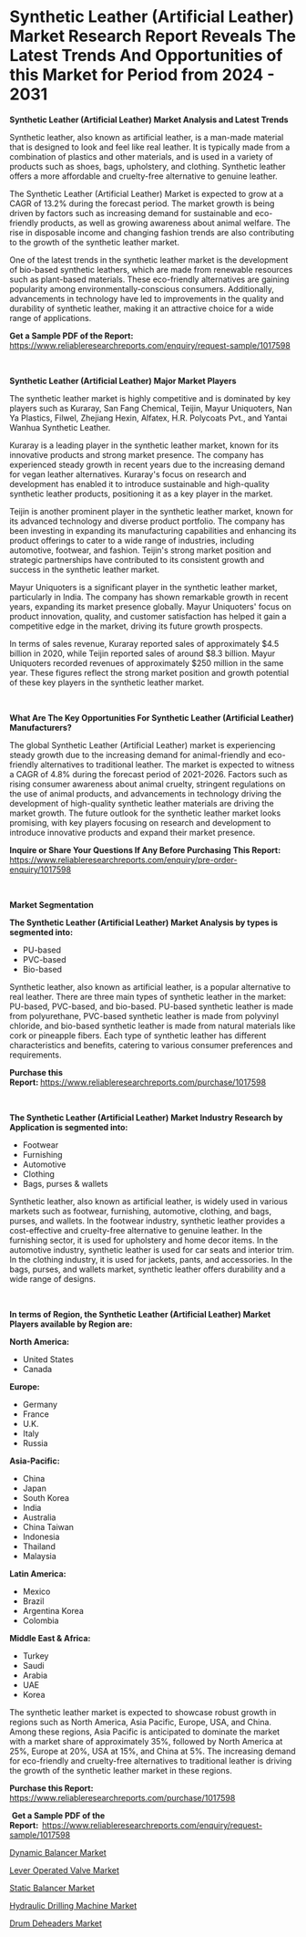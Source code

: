<p><h1>Synthetic Leather (Artificial Leather) Market Research Report Reveals The Latest Trends And Opportunities of this Market for Period from 2024 - 2031</h1></p><p><strong>Synthetic Leather (Artificial Leather) Market Analysis and Latest Trends</strong></p>
<p><p>Synthetic leather, also known as artificial leather, is a man-made material that is designed to look and feel like real leather. It is typically made from a combination of plastics and other materials, and is used in a variety of products such as shoes, bags, upholstery, and clothing. Synthetic leather offers a more affordable and cruelty-free alternative to genuine leather.</p><p>The Synthetic Leather (Artificial Leather) Market is expected to grow at a CAGR of 13.2% during the forecast period. The market growth is being driven by factors such as increasing demand for sustainable and eco-friendly products, as well as growing awareness about animal welfare. The rise in disposable income and changing fashion trends are also contributing to the growth of the synthetic leather market.</p><p>One of the latest trends in the synthetic leather market is the development of bio-based synthetic leathers, which are made from renewable resources such as plant-based materials. These eco-friendly alternatives are gaining popularity among environmentally-conscious consumers. Additionally, advancements in technology have led to improvements in the quality and durability of synthetic leather, making it an attractive choice for a wide range of applications.</p></p>
<p><strong>Get a Sample PDF of the Report:&nbsp;</strong> <a href="https://www.reliableresearchreports.com/enquiry/request-sample/1017598">https://www.reliableresearchreports.com/enquiry/request-sample/1017598</a></p>
<p>&nbsp;</p>
<p><strong>Synthetic Leather (Artificial Leather) Major Market Players</strong></p>
<p><p>The synthetic leather market is highly competitive and is dominated by key players such as Kuraray, San Fang Chemical, Teijin, Mayur Uniquoters, Nan Ya Plastics, Filwel, Zhejiang Hexin, Alfatex, H.R. Polycoats Pvt., and Yantai Wanhua Synthetic Leather.</p><p>Kuraray is a leading player in the synthetic leather market, known for its innovative products and strong market presence. The company has experienced steady growth in recent years due to the increasing demand for vegan leather alternatives. Kuraray's focus on research and development has enabled it to introduce sustainable and high-quality synthetic leather products, positioning it as a key player in the market.</p><p>Teijin is another prominent player in the synthetic leather market, known for its advanced technology and diverse product portfolio. The company has been investing in expanding its manufacturing capabilities and enhancing its product offerings to cater to a wide range of industries, including automotive, footwear, and fashion. Teijin's strong market position and strategic partnerships have contributed to its consistent growth and success in the synthetic leather market.</p><p>Mayur Uniquoters is a significant player in the synthetic leather market, particularly in India. The company has shown remarkable growth in recent years, expanding its market presence globally. Mayur Uniquoters' focus on product innovation, quality, and customer satisfaction has helped it gain a competitive edge in the market, driving its future growth prospects.</p><p>In terms of sales revenue, Kuraray reported sales of approximately $4.5 billion in 2020, while Teijin reported sales of around $8.3 billion. Mayur Uniquoters recorded revenues of approximately $250 million in the same year. These figures reflect the strong market position and growth potential of these key players in the synthetic leather market.</p></p>
<p>&nbsp;</p>
<p><strong>What Are The Key Opportunities For Synthetic Leather (Artificial Leather) Manufacturers?</strong></p>
<p><p>The global Synthetic Leather (Artificial Leather) market is experiencing steady growth due to the increasing demand for animal-friendly and eco-friendly alternatives to traditional leather. The market is expected to witness a CAGR of 4.8% during the forecast period of 2021-2026. Factors such as rising consumer awareness about animal cruelty, stringent regulations on the use of animal products, and advancements in technology driving the development of high-quality synthetic leather materials are driving the market growth. The future outlook for the synthetic leather market looks promising, with key players focusing on research and development to introduce innovative products and expand their market presence.</p></p>
<p><strong>Inquire or Share Your Questions If Any Before Purchasing This Report:</strong> <a href="https://www.reliableresearchreports.com/enquiry/pre-order-enquiry/1017598">https://www.reliableresearchreports.com/enquiry/pre-order-enquiry/1017598</a></p>
<p>&nbsp;</p>
<p><strong>Market Segmentation</strong></p>
<p><strong>The Synthetic Leather (Artificial Leather) Market Analysis by types is segmented into:</strong></p>
<p><ul><li>PU-based</li><li>PVC-based</li><li>Bio-based</li></ul></p>
<p><p>Synthetic leather, also known as artificial leather, is a popular alternative to real leather. There are three main types of synthetic leather in the market: PU-based, PVC-based, and bio-based. PU-based synthetic leather is made from polyurethane, PVC-based synthetic leather is made from polyvinyl chloride, and bio-based synthetic leather is made from natural materials like cork or pineapple fibers. Each type of synthetic leather has different characteristics and benefits, catering to various consumer preferences and requirements.</p></p>
<p><strong>Purchase this Report:&nbsp;</strong><a href="https://www.reliableresearchreports.com/purchase/1017598">https://www.reliableresearchreports.com/purchase/1017598</a></p>
<p>&nbsp;</p>
<p><strong>The Synthetic Leather (Artificial Leather) Market Industry Research by Application is segmented into:</strong></p>
<p><ul><li>Footwear</li><li>Furnishing</li><li>Automotive</li><li>Clothing</li><li>Bags, purses & wallets</li></ul></p>
<p><p>Synthetic leather, also known as artificial leather, is widely used in various markets such as footwear, furnishing, automotive, clothing, and bags, purses, and wallets. In the footwear industry, synthetic leather provides a cost-effective and cruelty-free alternative to genuine leather. In the furnishing sector, it is used for upholstery and home decor items. In the automotive industry, synthetic leather is used for car seats and interior trim. In the clothing industry, it is used for jackets, pants, and accessories. In the bags, purses, and wallets market, synthetic leather offers durability and a wide range of designs.</p></p>
<p>&nbsp;</p>
<p><strong>In terms of Region, the Synthetic Leather (Artificial Leather) Market Players available by Region are:</strong></p>
<p>
    <p> <strong> North America: </strong>
        <ul>
            <li>United States</li>
            <li>Canada</li>
        </ul>
        </p> 
    <p> <strong> Europe: </strong>
        <ul>
            <li>Germany</li>
            <li>France</li>
            <li>U.K.</li>
            <li>Italy</li>
            <li>Russia</li>
        </ul>
        </p> 
    <p> <strong> Asia-Pacific: </strong>
        <ul>
            <li>China</li>
            <li>Japan</li>
            <li>South Korea</li>
            <li>India</li>
            <li>Australia</li>
            <li>China Taiwan</li>
            <li>Indonesia</li>
            <li>Thailand</li>
            <li>Malaysia</li>
        </ul>
        </p> 
    <p> <strong> Latin America: </strong>
        <ul>
            <li>Mexico</li>
            <li>Brazil</li>
            <li>Argentina Korea</li>
            <li>Colombia</li>
        </ul>
        </p> 
    <p> <strong> Middle East & Africa: </strong>
        <ul>
            <li>Turkey</li>
            <li>Saudi</li>
            <li>Arabia</li>
            <li>UAE</li>
            <li>Korea</li>
        </ul>
    </p>
    </p>
<p><p>The synthetic leather market is expected to showcase robust growth in regions such as North America, Asia Pacific, Europe, USA, and China. Among these regions, Asia Pacific is anticipated to dominate the market with a market share of approximately 35%, followed by North America at 25%, Europe at 20%, USA at 15%, and China at 5%. The increasing demand for eco-friendly and cruelty-free alternatives to traditional leather is driving the growth of the synthetic leather market in these regions.</p></p>
<p><strong>Purchase this Report: </strong><a href="https://www.reliableresearchreports.com/purchase/1017598">https://www.reliableresearchreports.com/purchase/1017598</a></p>
<p>&nbsp;<strong>Get a Sample PDF of the Report:&nbsp;&nbsp;</strong><a href="https://www.reliableresearchreports.com/enquiry/request-sample/1017598">https://www.reliableresearchreports.com/enquiry/request-sample/1017598</a></p>
<p><strong></strong></p>
<p><p><a href="https://medium.com/p/cc3e3a153ede/edit">Dynamic Balancer Market</a></p><p><a href="https://medium.com/@lilyberge344/lever-operated-valve-market-size-reveals-the-best-marketing-channels-in-global-industry-a56ef75c16d6">Lever Operated Valve Market</a></p><p><a href="https://medium.com/@lilyberge344/static-balancer-market-size-cagr-trends-2024-2030-e6b2ac9079e8">Static Balancer Market</a></p><p><a href="https://medium.com/@lilyberge344/hydraulic-drilling-machine-market-comprehensive-assessment-by-type-application-and-geography-37c89a262dc3">Hydraulic Drilling Machine Market</a></p><p><a href="https://medium.com/@amyacrooks6457/drum-deheaders-market-share-evolution-and-market-growth-trends-2024-2031-03ecb9d0ca30">Drum Deheaders Market</a></p></p>